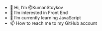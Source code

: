 - 👋 Hi, I’m @KumanStoykov
- 👀 I’m interested in Front End
- 🌱 I’m currently learning JavaScript
- 📫 How to reach me to my GitHub account

<!---
KumanStoykov/KumanStoykov is a ✨ special ✨ repository because its `README.md` (this file) appears on your GitHub profile.
You can click the Preview link to take a look at your changes.
--->
